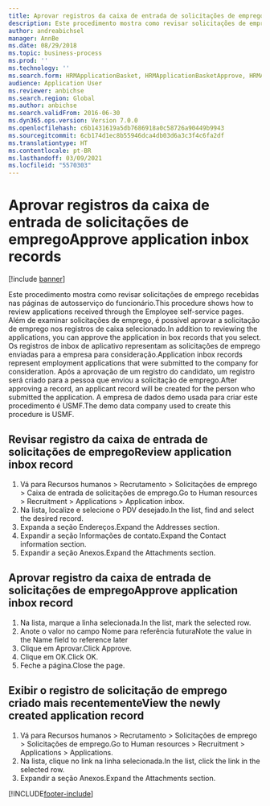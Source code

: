 ```yaml
---
title: Aprovar registros da caixa de entrada de solicitações de emprego
description: Este procedimento mostra como revisar solicitações de emprego recebidas nas páginas de autosserviço do funcionário.
author: andreabichsel
manager: AnnBe
ms.date: 08/29/2018
ms.topic: business-process
ms.prod: ''
ms.technology: ''
ms.search.form: HRMApplicationBasket, HRMApplicationBasketApprove, HRMApplication
audience: Application User
ms.reviewer: anbichse
ms.search.region: Global
ms.author: anbichse
ms.search.validFrom: 2016-06-30
ms.dyn365.ops.version: Version 7.0.0
ms.openlocfilehash: c6b1431619a5db7686918a0c58726a90449b9943
ms.sourcegitcommit: 6cb174d1ec8b55946dca4db03d6a3c3f4c6fa2df
ms.translationtype: HT
ms.contentlocale: pt-BR
ms.lasthandoff: 03/09/2021
ms.locfileid: "5570303"
---
```

# <a name="approve-application-inbox-records"></a><span data-ttu-id="450bf-103">Aprovar registros da caixa de entrada de solicitações de emprego</span><span class="sxs-lookup"><span data-stu-id="450bf-103">Approve application inbox records</span></span>

[!include [banner](../../includes/banner.md)]

<span data-ttu-id="450bf-104">Este procedimento mostra como revisar solicitações de emprego recebidas nas páginas de autosserviço do funcionário.</span><span class="sxs-lookup"><span data-stu-id="450bf-104">This procedure shows how to review applications received through the Employee self-service pages.</span></span> <span data-ttu-id="450bf-105">Além de examinar solicitações de emprego, é possível aprovar a solicitação de emprego nos registros de caixa selecionado.</span><span class="sxs-lookup"><span data-stu-id="450bf-105">In addition to reviewing the applications, you can approve the application in box records that you select.</span></span> <span data-ttu-id="450bf-106">Os registros de inbox de aplicativo representam as solicitações de emprego enviadas para a empresa para consideração.</span><span class="sxs-lookup"><span data-stu-id="450bf-106">Application inbox records represent employment applications that were submitted to the company for consideration.</span></span> <span data-ttu-id="450bf-107">Após a aprovação de um registro do candidato, um registro será criado para a pessoa que enviou a solicitação de emprego.</span><span class="sxs-lookup"><span data-stu-id="450bf-107">After approving a record, an applicant record will be created for the person who submitted the application.</span></span> <span data-ttu-id="450bf-108">A empresa de dados demo usada para criar este procedimento é USMF.</span><span class="sxs-lookup"><span data-stu-id="450bf-108">The demo data company used to create this procedure is USMF.</span></span>


## <a name="review-application-inbox-record"></a><span data-ttu-id="450bf-109">Revisar registro da caixa de entrada de solicitações de emprego</span><span class="sxs-lookup"><span data-stu-id="450bf-109">Review application inbox record</span></span>
1. <span data-ttu-id="450bf-110">Vá para Recursos humanos > Recrutamento > Solicitações de emprego > Caixa de entrada de solicitações de emprego.</span><span class="sxs-lookup"><span data-stu-id="450bf-110">Go to Human resources > Recruitment > Applications > Application inbox.</span></span>
2. <span data-ttu-id="450bf-111">Na lista, localize e selecione o PDV desejado.</span><span class="sxs-lookup"><span data-stu-id="450bf-111">In the list, find and select the desired record.</span></span>
3. <span data-ttu-id="450bf-112">Expanda a seção Endereços.</span><span class="sxs-lookup"><span data-stu-id="450bf-112">Expand the Addresses section.</span></span>
4. <span data-ttu-id="450bf-113">Expandir a seção Informações de contato.</span><span class="sxs-lookup"><span data-stu-id="450bf-113">Expand the Contact information section.</span></span>
5. <span data-ttu-id="450bf-114">Expandir a seção Anexos.</span><span class="sxs-lookup"><span data-stu-id="450bf-114">Expand the Attachments section.</span></span>

## <a name="approve-application-inbox-record"></a><span data-ttu-id="450bf-115">Aprovar registro da caixa de entrada de solicitações de emprego</span><span class="sxs-lookup"><span data-stu-id="450bf-115">Approve application inbox record</span></span>
1. <span data-ttu-id="450bf-116">Na lista, marque a linha selecionada.</span><span class="sxs-lookup"><span data-stu-id="450bf-116">In the list, mark the selected row.</span></span>
2. <span data-ttu-id="450bf-117">Anote o valor no campo Nome para referência futura</span><span class="sxs-lookup"><span data-stu-id="450bf-117">Note the value in the Name field to reference later</span></span>
3. <span data-ttu-id="450bf-118">Clique em Aprovar.</span><span class="sxs-lookup"><span data-stu-id="450bf-118">Click Approve.</span></span>
4. <span data-ttu-id="450bf-119">Clique em OK.</span><span class="sxs-lookup"><span data-stu-id="450bf-119">Click OK.</span></span>
5. <span data-ttu-id="450bf-120">Feche a página.</span><span class="sxs-lookup"><span data-stu-id="450bf-120">Close the page.</span></span>

## <a name="view-the-newly-created-application-record"></a><span data-ttu-id="450bf-121">Exibir o registro de solicitação de emprego criado mais recentemente</span><span class="sxs-lookup"><span data-stu-id="450bf-121">View the newly created application record</span></span>
1. <span data-ttu-id="450bf-122">Vá para Recursos humanos > Recrutamento > Solicitações de emprego > Solicitações de emprego.</span><span class="sxs-lookup"><span data-stu-id="450bf-122">Go to Human resources > Recruitment > Applications > Applications.</span></span>
2. <span data-ttu-id="450bf-123">Na lista, clique no link na linha selecionada.</span><span class="sxs-lookup"><span data-stu-id="450bf-123">In the list, click the link in the selected row.</span></span>
3. <span data-ttu-id="450bf-124">Expandir a seção Anexos.</span><span class="sxs-lookup"><span data-stu-id="450bf-124">Expand the Attachments section.</span></span>



[!INCLUDE[footer-include](../../../../includes/footer-banner.md)]